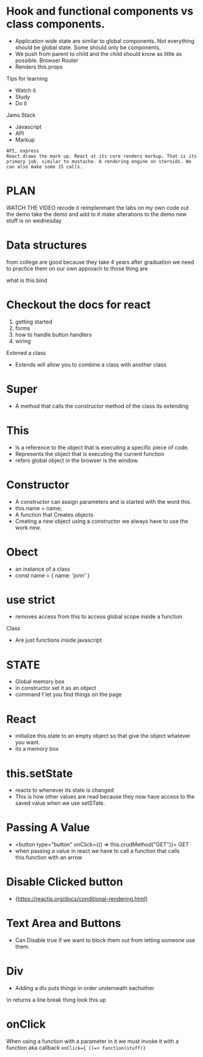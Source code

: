  # Hook and functional components vs class components.
- Application wide state are similar to global components. 
Not everything should be global state. Some should only be components.
- We push from parent to child and the child should know as little as possible.
Browser Router
- Renders this.props

Tips for learning
- Watch it 
- Study
- Do it

Jams Stack
- Javascript
- API
- Markup
```
API, express
React draws the mark up. React at its core renders markup. That is its primary job. similar to mustache. A rendering engine on steroids. We can also make some JS calls.
```
# PLAN 
WATCH THE VIDEO recode it
reimplenmant the labs on my own
code out the demo
take the demo and add to it
make alterations to the demo
new stuff is on wednesday

# Data structures
from college are good because they take 4 years
after graduation we need to practice them on our own
approach to those thing are 

what is this.bind

# Checkout the docs for react
1. getting started
2. forms
3. how to handle button handlers
4. wiring

Extened a class
- Extends will allow you to combine a class with another class

# Super
- A method that calls the constructor method of the class its extending

# This
- Is a reference to the object that is executing a specific piece of code.
- Represents the object that is executing the current function
- refers global object in the browser is the window.

# Constructor 
- A constructor can assign parameters and is started with the word this.
- this.name = name;
- A function that Creates objects.
- Creating a new object using a constructor we always have to use the work new.

# Obect
- an instance of a class
- const name = {
    name: 'jonn'
}

# use strict
- removes access from this to access global scope inside a function

Class
- Are just functions inside javascript

# STATE
- Global memory box
- in constructor set it as an object
- command f let you find things on the page

# React 
- initialize this.state to an empty object so that give the object whatever you want.
- its a memory box

# this.setState
- reacts to whenever its state is changed
- This is how other values are read because they now have access to the saved value when we use setSTate.

# Passing A Value
-  <button type="button" onClick={() => this.crudMethod("GET")}>
            GET
         </button>
- when passing a value in react we have to call a function that calls this.function with an arrow

# Disable Clicked button
- {https://reactjs.org/docs/conditional-rendering.html}

# Text Area and Buttons
- Can Disable true if we want to block them out from letting someone use them.

# Div
- Adding a div puts things in order underneath eachother

\n returns a line break thing look this up



# onClick
When using a function with a parameter in it we must invoke it with a function aka 
callback
    ```
    onClick={ ()=> function(stuff)}
    ```